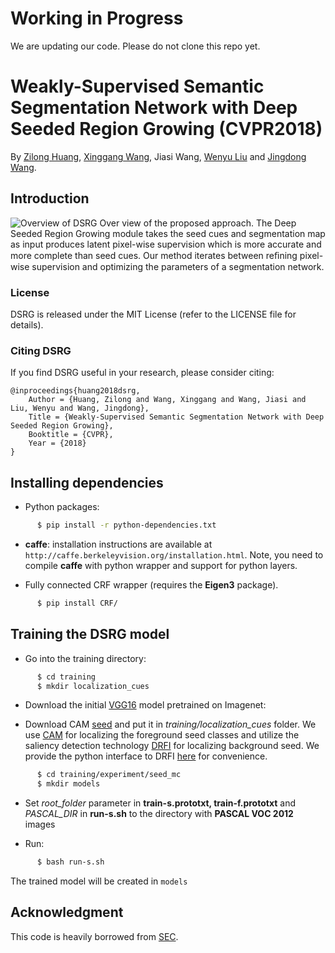 # Working in Progress

We are updating our code. Please do not clone this repo yet.

# Weakly-Supervised Semantic Segmentation Network with Deep Seeded Region Growing (CVPR2018)
By [Zilong Huang](http://speedinghzl.github.io), [Xinggang Wang](http://mclab.eic.hust.edu.cn/~xwang/index.htm), Jiasi Wang, [Wenyu Liu](http://mclab.eic.hust.edu.cn/MCWebDisplay/PersonDetails.aspx?Name=Wenyu%20Liu) and [Jingdong Wang](https://jingdongwang2017.github.io/).

## Introduction
![Overview of DSRG](http://p9p8n5on3.bkt.clouddn.com/DSRG.PNG)
Over view of the proposed approach. The Deep Seeded Region Growing module takes the seed cues and segmentation map as input produces latent pixel-wise supervision which is more accurate and more complete than seed cues. Our method iterates between reﬁning pixel-wise supervision and optimizing the parameters of a segmentation network.


### License

DSRG is released under the MIT License (refer to the LICENSE file for details).

### Citing DSRG

If you find DSRG useful in your research, please consider citing:

    @inproceedings{huang2018dsrg,
        Author = {Huang, Zilong and Wang, Xinggang and Wang, Jiasi and Liu, Wenyu and Wang, Jingdong},
        Title = {Weakly-Supervised Semantic Segmentation Network with Deep Seeded Region Growing},
        Booktitle = {CVPR},
        Year = {2018}
    }
    
## Installing dependencies

* Python packages:
```bash
      $ pip install -r python-dependencies.txt
```
* **caffe**: installation instructions are available at `http://caffe.berkeleyvision.org/installation.html`.
   Note, you need to compile **caffe** with python wrapper and support for python layers.

* Fully connected CRF wrapper (requires the **Eigen3** package).
```bash
      $ pip install CRF/
```

## Training the DSRG model

* Go into the training directory: 

```bash
      $ cd training
      $ mkdir localization_cues
```

* Download the initial [VGG16](https://drive.google.com/open?id=1nq49w4os6BZ1JcrM4xqZKZh1wR3-32wi) model pretrained on Imagenet: 

* Download CAM [seed](https://drive.google.com/open?id=1cHyhjul9srPlwcl4xqrYR9MwzhFGwKXU) and put it in *training/localization_cues* folder. We use [CAM](http://cnnlocalization.csail.mit.edu/) for localizing the foreground seed classes and utilize the saliency detection technology [DRFI](http://supermoe.cs.umass.edu/~hzjiang/drfi/) for localizing background seed. We provide the python interface to DRFI [here](https://github.com/speedinghzl/drfi_cpp) for convenience.

```bash
      $ cd training/experiment/seed_mc
      $ mkdir models
```
* Set *root_folder* parameter in **train-s.prototxt, train-f.prototxt** and *PASCAL_DIR*  in **run-s.sh** to the directory with **PASCAL VOC 2012** images

* Run:

```bash
      $ bash run-s.sh
```
   The trained model will be created in `models`
   
## Acknowledgment
This code is heavily borrowed from [SEC](https://github.com/kolesman/SEC).
